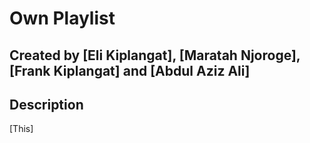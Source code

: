 # Own Playlist

## Created by [Eli Kiplangat], [Maratah Njoroge], [Frank Kiplangat] and [Abdul Aziz Ali]

## Description
[This]